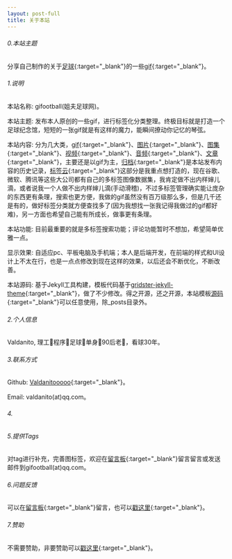 ```yaml
---
layout: post-full
title: 关于本站
---
```


###### 0.本站主题

  分享自己制作的关于[足球](https://zh.wikipedia.org/wiki/%E8%B6%B3%E7%90%83){:target="_blank"}的一些[gif](https://zh.wikipedia.org/wiki/GIF){:target="_blank"}。

###### 1.说明

  本站名称: gifootball(姐夫足球网)。  

  本站主题: 发布本人原创的一些gif，进行标签化分类整理。终极目标就是打造一个足球纪念馆，短短的一张gif就是有这样的魔力，能瞬间撩动你记忆的琴弦。  

  本站内容: 分为几大类，[gif](/Gif){:target="_blank"}、[图片](/Image){:target="_blank"}、[图集](/Gallery){:target="_blank"}、[视频](/Video){:target="_blank"}、[音频](/Audio){:target="_blank"}、[文章](/Post){:target="_blank"}，主要还是以gif为主，[归档](/Archive){:target="_blank"}是本站发布内容的历史记录，[标签云](/Tags){:target="_blank"}这部分是我重点想打造的，现在谷歌、微软、腾讯等这些大公司都有自己的多标签图像数据集，我肯定做不出内样婶儿滴，或者说我一个人做不出内样婶儿滴(手动滑稽)，不过多标签管理确实能让庞杂的东西更有条理，搜索也更方便，我做的gif虽然没有百万级那么多，但是几千还是有的，做好标签分类就方便查找多了(因为我想找一张我记得我做过的gif都好难)，另一方面也希望自己能有所成长，做事更有条理。

  本站功能: 目前最重要的就是多标签搜索功能；评论功能暂时不想加，希望简单优雅一点。
  
  显示效果: 自适应pc、平板电脑及手机端；本人是后端开发，在前端的样式和UI设计上不太在行，也是一点点修改到现在这样的效果，以后还会不断优化，不断改善。
  
  本站源码: 基于Jekyll工具构建，模板代码基于[gridster-jekyll-theme](https://github.com/DigitalMindCH/gridster-jekyll-theme){:target="_blank"}，做了不少修改。得之开源，还之开源，本站模板[源码](https://zh.wikipedia.org/wiki/%E8%B6%B3%E7%90%83){:target="_blank"}可以任意使用，除_posts目录外。

###### 2.个人信息

  Valdanito, 理工🐶程序🐶足球🐶单身🐶90后老🐶，看球30年。

###### 3.联系方式

  Github: [Valdanitooooo](https://github.com/Valdanitooooo){:target="_blank"}。

  Email: valdanito(at)qq.com。

###### 4.

###### 5.提供Tags

  对tag进行补充，完善图标签，欢迎在[留言板](/yousay){:target="_blank"}留言留言或发送邮件到gifootball(at)qq.com。

###### 6.问题反馈

  可以在[留言板](/yousay){:target="_blank"}留言，也可以[戳这里](https://support.qq.com/product/40428){:target="_blank"}。

###### 7.赞助

  不需要赞助，非要赞助可以[戳这里](https://www.unicef.org/zh){:target="_blank"}。